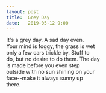 ```yaml
---
layout: post
title:  Grey Day
date:   2019-05-12 9:00
---
```

It's a grey day. A sad day even.  
Your mind is foggy, the grass is wet  
only a few cars trickle by. Stuff to  
do, but no desire to do them. The day  
is made before you even step  
outside with no sun shining on your  
face--make it always sunny up  
there.
